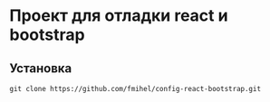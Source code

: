 # Проект для отладки react и bootstrap
## Установка

``` git clone https://github.com/fmihel/config-react-bootstrap.git  ```
